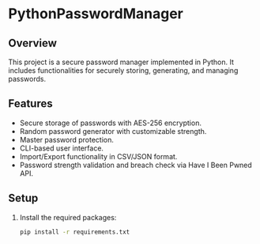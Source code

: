 # PythonPasswordManager

## Overview
This project is a secure password manager implemented in Python. It includes functionalities for securely storing, generating, and managing passwords. 

## Features
- Secure storage of passwords with AES-256 encryption.
- Random password generator with customizable strength.
- Master password protection.
- CLI-based user interface.
- Import/Export functionality in CSV/JSON format.
- Password strength validation and breach check via Have I Been Pwned API.

## Setup
1. Install the required packages:
   ```bash
   pip install -r requirements.txt
